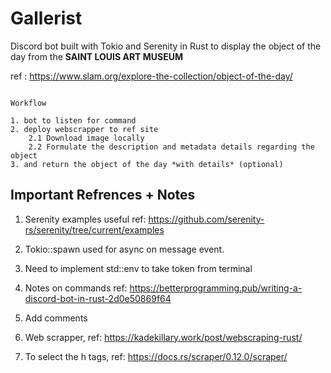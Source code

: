 # Gallerist

Discord bot built with Tokio and Serenity in Rust to display the object of the day from the **SAINT LOUIS ART MUSEUM**

ref : <https://www.slam.org/explore-the-collection/object-of-the-day/>

``` Rs

Workflow

1. bot to listen for command
2. deploy webscrapper to ref site
    2.1 Download image locally
    2.2 Formulate the description and metadata details regarding the object
3. and return the object of the day *with details* (optional)

```

## Important Refrences + Notes

1. Serenity examples useful ref: <https://github.com/serenity-rs/serenity/tree/current/examples>

2. Tokio::spawn used for async on message event.

3. Need to implement std::env to take token from terminal

4. Notes on commands ref: <https://betterprogramming.pub/writing-a-discord-bot-in-rust-2d0e50869f64>

5. Add comments

6. Web scrapper, ref: <https://kadekillary.work/post/webscraping-rust/>

7. To select the h tags, ref: <https://docs.rs/scraper/0.12.0/scraper/>

